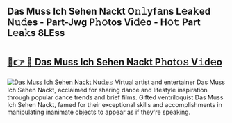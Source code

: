 ## Das Muss Ich Sehen Nackt O𝚗𝚕yf𝚊ns L𝚎a𝚔ed N𝚞𝚍es - Part-Jwg P𝚑𝚘tos Vi𝚍𝚎o - H𝚘𝚝 Part L𝚎a𝚔s 8LEss

# <h2><a href="http://kf1320.oniu.top/?m=Das+Muss+Ich+Sehen+Nackt">🔗👉 🔴 Das Muss Ich Sehen Nackt P𝚑ot𝚘𝚜 V𝚒d𝚎o</a></h2>

[![Das Muss Ich Sehen Nackt Nu𝚍e𝚜](https://i.imgur.com/0qMVB7G.gif)](http://kf1320.oniu.top/?m=Das+Muss+Ich+Sehen+Nackt)
Virtual artist and entertainer Das Muss Ich Sehen Nackt, acclaimed for sharing dance and lifestyle inspiration through popular dance trends and brief films. Gifted ventriloquist Das Muss Ich Sehen Nackt, famed for their exceptional skills and accomplishments in manipulating inanimate objects to appear as if they're speaking.  
